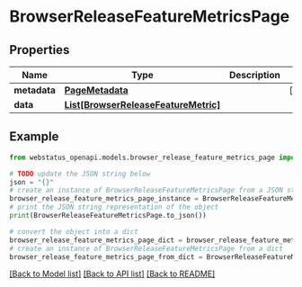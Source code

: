 # BrowserReleaseFeatureMetricsPage


## Properties

Name | Type | Description | Notes
------------ | ------------- | ------------- | -------------
**metadata** | [**PageMetadata**](PageMetadata.md) |  | [optional] 
**data** | [**List[BrowserReleaseFeatureMetric]**](BrowserReleaseFeatureMetric.md) |  | 

## Example

```python
from webstatus_openapi.models.browser_release_feature_metrics_page import BrowserReleaseFeatureMetricsPage

# TODO update the JSON string below
json = "{}"
# create an instance of BrowserReleaseFeatureMetricsPage from a JSON string
browser_release_feature_metrics_page_instance = BrowserReleaseFeatureMetricsPage.from_json(json)
# print the JSON string representation of the object
print(BrowserReleaseFeatureMetricsPage.to_json())

# convert the object into a dict
browser_release_feature_metrics_page_dict = browser_release_feature_metrics_page_instance.to_dict()
# create an instance of BrowserReleaseFeatureMetricsPage from a dict
browser_release_feature_metrics_page_from_dict = BrowserReleaseFeatureMetricsPage.from_dict(browser_release_feature_metrics_page_dict)
```
[[Back to Model list]](../README.md#documentation-for-models) [[Back to API list]](../README.md#documentation-for-api-endpoints) [[Back to README]](../README.md)


